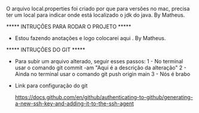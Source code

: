 O arquivo local.properties foi criado por que para versões no mac, precisa ter um local
para indicar onde está localizado o jdk do java. By Matheus.

***** INTRUÇÕES PARA RODAR O PROJETO *****

- Estou fazendo anotações e logo colocarei aqui . By Matheus.

***** INTRUÇÕES DO GIT *****

- Para subir um arquivo alterado, seguir esses passos: 
    1 - No terminal usar o comando git commit -am "Aqui é a descrição da alteração" 
    2 - Ainda no terminal usar o comando git push origin main
    3 - Nós é brabo

- Link para configuração do git

    https://docs.github.com/en/github/authenticating-to-github/generating-a-new-ssh-key-and-adding-it-to-the-ssh-agent